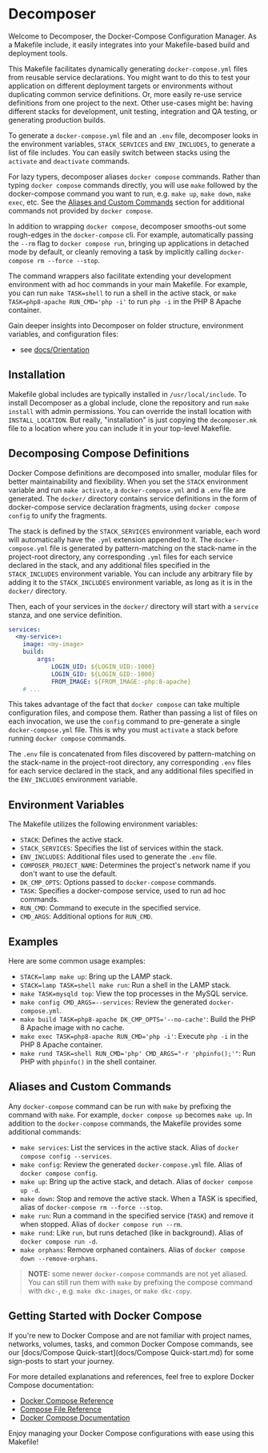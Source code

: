 
# Decomposer

Welcome to Decomposer, the Docker-Compose Configuration Manager. As a Makefile include, it easily integrates into your Makefile-based build and deployment tools. 

This Makefile facilitates dynamically generating `docker-compose.yml` files from reusable service declarations. You might want to do this to test your application on different deployment targets or environments without duplicating common service definitions. Or, more easily re-use service definitions from one project to the next. Other use-cases might be: having different stacks for development, unit testing, integration and QA testing, or generating production builds.

To generate a `docker-compose.yml` file and an `.env` file, decomposer looks in the environment variables, `STACK_SERVICES` and `ENV_INCLUDES`, to generate a list of file includes. You can easily switch between stacks using the `activate` and `deactivate` commands.

For lazy typers, decomposer aliases `docker compose` commands. Rather than typing `docker compose` commands directly, you will use `make` followed by the docker-compose command you want to run, e.g. `make up`, `make down`, `make exec`, etc. See the [Aliases and Custom Commands](#aliases-and-custom-commands) section for additional commands not provided by `docker compose`.

In addition to wrapping `docker compose`, decomposer smooths-out some rough-edges in the `docker-compose` cli. For example, automatically passing the `--rm` flag to `docker compose run`, bringing up applications in detached mode by default, or cleanly removing a task by implicitly calling `docker-compose rm --force --stop`.

The command wrappers also facilitate extending your development environment with ad hoc commands in your main Makefile. For example, you can run `make TASK=shell` to run a shell in the active stack, or `make TASK=php8-apache RUN_CMD='php -i'` to run `php -i` in the PHP 8 Apache container.

Gain deeper insights into Decomposer on folder structure, environment variables, and configuration files:

- see [docs/Orientation](docs/Orientation.md)

## Installation

Makefile global includes are typically installed in `/usr/local/include`. To install Decomposer as a global include, clone the repository and run `make install` with admin permissions. You can override the install location with `INSTALL_LOCATION`. But really, "installation" is just copying the `decomposer.mk` file to a location where you can include it in your top-level Makefile.

## Decomposing Compose Definitions

Docker Compose definitions are decomposed into smaller, modular files for better maintainability and flexibility. When you set the `STACK` environment variable and run `make activate`, a `docker-compose.yml` and a `.env` file are generated. The `docker/` directory contains service definitions in the form of docker-compose service declaration fragments, using `docker compose config` to unify the fragments.

The stack is defined by the `STACK_SERVICES` environment variable, each word will automatically have the `.yml` extension appended to it. The `docker-compose.yml` file is generated by pattern-matching on the stack-name in the project-root directory, any corresponding `.yml` files for each service declared in the stack, and any additional files specified in the `STACK_INCLUDES` environment variable. You can include any arbitrary file by adding it to the `STACK_INCLUDES` environment variable, as long as it is in the `docker/` directory.

Then, each of your services in the `docker/` directory will start with a `service` stanza, and one service definition.
```yaml
services:
  <my-service>:
	image: <my-image>
	build:
		args:
			LOGIN_UID: ${LOGIN_UID:-1000}
			LOGIN_GID: ${LOGIN_GID:-1000}
			FROM_IMAGE: ${FROM_IMAGE:-php:8-apache}
	# ...
```

This takes advantage of the fact that `docker compose` can take multiple configuration files, and compose them. Rather than passing a list of files on each invocation, we use the `config` command to pre-generate a single `docker-compose.yml` file. This is why you must `activate` a stack before running `docker compose` commands.

 The `.env` file is concatenated from files discovered by pattern-matching on the stack-name in the project-root directory, any corresponding `.env` files for each service declared in the stack, and any additional files specified in the `ENV_INCLUDES` environment variable.


## Environment Variables

The Makefile utilizes the following environment variables:

- `STACK`: Defines the active stack.
- `STACK_SERVICES`: Specifies the list of services within the stack.
- `ENV_INCLUDES`: Additional files used to generate the `.env` file.
- `COMPOSER_PROJECT_NAME`: Determines the project's network name if you don't want to use the default.
- `DK_CMP_OPTS`: Options passed to `docker-compose` commands.
- `TASK`: Specifies a docker-compose service, used to run ad hoc commands.
- `RUN_CMD`: Command to execute in the specified service.
- `CMD_ARGS`: Additional options for `RUN_CMD`.

## Examples

Here are some common usage examples:

- `STACK=lamp make up`: Bring up the LAMP stack.
- `STACK=lamp TASK=shell make run`: Run a shell in the LAMP stack.
- `make TASK=mysqld top`: View the top processes in the MySQL service.
- `make config CMD_ARGS=--services`: Review the generated `docker-compose.yml`.
- `make build TASK=php8-apache DK_CMP_OPTS='--no-cache'`: Build the PHP 8 Apache image with no cache.
- `make exec TASK=php8-apache RUN_CMD='php -i'`: Execute `php -i` in the PHP 8 Apache container.
- `make rund TASK=shell RUN_CMD='php' CMD_ARGS="-r 'phpinfo();'"`: Run PHP with `phpinfo()` in the shell container.

## Aliases and Custom Commands

Any `docker-compose` command can be run with `make` by prefixing the command with `make`. For example, `docker compose up` becomes `make up`. In addition to the `docker-compose` commands, the Makefile provides some additional commands:

- `make services`: List the services in the active stack. Alias of `docker compose config --services`.
- `make config`: Review the generated `docker-compose.yml` file. Alias of `docker compose config`.
- `make up`: Bring up the active stack, and detach. Alias of `docker compose up -d`.
- `make down`: Stop and remove the active stack. When a TASK is specified, alias of `docker-compose rm --force --stop`.
- `make run`: Run a command in the specified service (`TASK`) and remove it when stopped. Alias of `docker compose run --rm`.
- `make rund`: Like `run`, but runs detached (like in background). Alias of `docker compose run -d`.
- `make orphans`: Remove orphaned containers. Alias of `docker compose down --remove-orphans`.

> **NOTE:** some newer `docker-compose` commands are not yet aliased. You can still run them with `make` by prefixing the compose command with `dkc-`, e.g. `make dkc-images`, or `make dkc-copy`.

## Getting Started with Docker Compose

If you're new to Docker Compose and are not familiar with project names, networks, volumes, tasks, and common Docker Compose commands, see our [docs/Compose Quick-start](docs/Compose Quick-start.md) for some sign-posts to start your journey.

For more detailed explanations and references, feel free to explore Docker Compose documentation:

- [Docker Compose Reference](https://docs.docker.com/compose/reference/envvars/)
- [Compose File Reference](https://docs.docker.com/compose/compose-file/compose-file-v3/)
- [Docker Compose Documentation](https://docs.docker.com/compose/reference/)

Enjoy managing your Docker Compose configurations with ease using this Makefile!
